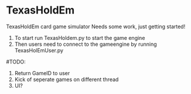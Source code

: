 # TexasHoldEm
TexasHoldEm card game simulator
Needs some work, just getting started!

1) To start run TexasHoldem.py to start the game engine
2) Then users need to connect to the gameengine by running TexasHolEmUser.py


#TODO:
1) Return GameID to user
2) Kick of seperate games on different thread
3) UI?